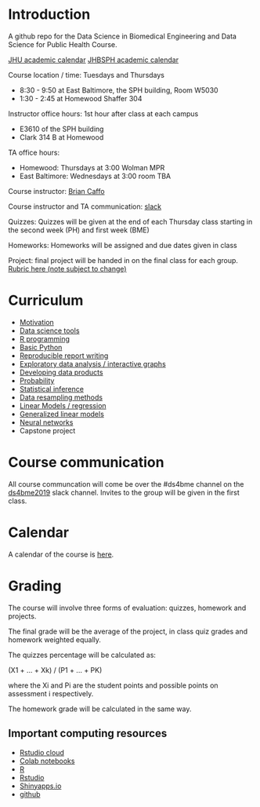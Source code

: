 # Introduction

A github repo for the Data Science in Biomedical Engineering and Data Science for Public Health Course.

[JHU academic calendar](https://studentaffairs.jhu.edu/registrar/academic-calendar/)
[JHBSPH academic calendar](https://www.jhsph.edu/academics/calendar/2019-2020.html/)

Course location / time: Tuesdays and Thursdays
* 8:30 - 9:50 at East Baltimore, the SPH building, Room W5030
* 1:30 - 2:45 at Homewood Shaffer 304

Instructor office hours: 1st hour after class at each campus
 * E3610 of the SPH building
 * Clark 314 B at Homewood

TA office hours:
* Homewood: Thursdays at 3:00 Wolman MPR
* East Baltimore: Wednesdays at 3:00 room TBA


Course instructor: [Brian Caffo](www.bcaffo.com)

Course instructor and TA communication: [slack](https://ds4ph-bme.slack.com)

Quizzes: Quizzes will be given at the end of each Thursday class starting in the second week (PH) and first week (BME)

Homeworks: Homeworks will be assigned and due dates given in class

Project: final project will be handed in on the final class for each group. [Rubric here (note subject to change)](https://github.com/bcaffo/ds4ph-bme/blob/master/projectRubric.md)


# Curriculum

* [Motivation](https://github.com/bcaffo/ds4bme/blob/master/motivation.md)
* [Data science tools](https://github.com/bcaffo/ds4bme/blob/master/dataScienceTools.md)
* [R programming](https://github.com/bcaffo/ds4bme/blob/master/rprogramming.md)
* [Basic Python](https://github.com/bcaffo/ds4bme_intro/tree/master/notebooks)
* [Reproducible report writing](https://github.com/bcaffo/ds4bme/blob/master/reproducible.md)
* [Exploratory data analysis / interactive graphs](https://github.com/bcaffo/ds4bme/blob/master/eda.md)
* [Developing data products](https://github.com/bcaffo/ds4bme/blob/master/ddp.md)
* [Probability](https://github.com/bcaffo/ds4bme/blob/master/probability.md) 
* [Statistical inference](https://github.com/bcaffo/ds4bme/blob/master/inference.md)
* [Data resampling methods](https://github.com/bcaffo/ds4bme/blob/master/resampling.md)
* [Linear Models / regression](https://github.com/bcaffo/ds4bme/blob/master/regression.md)
* [Generalized linear models](https://github.com/bcaffo/ds4bme/blob/master/regression.md)
* [Neural networks](https://github.com/bcaffo/ds4bme/tree/master)
* Capstone project

# Course communication
All course communcation will come be over the #ds4bme channel on the [ds4bme2019](https://ds4ph-bme.slack.com) slack channel. Invites to the group will be given in the first class.

# Calendar
A calendar of the course is [here](https://github.com/bcaffo/ds4bme/blob/master/calendar.md).

# Grading
The course will involve three forms of evaluation: quizzes, homework and projects.

The final grade will be the average of the project, in class quiz grades and homework weighted equally.

The quizzes percentage will be calculated as: 

(X1 + ... + Xk) / (P1 + ... + PK) 

where the Xi and Pi are the student points and possible points on assessment i respectively.

The homework grade will be calculated in the same way.


## Important computing resources

* [Rstudio cloud](https://rstudio.cloud/)
* [Colab notebooks](https://colab.research.google.com/)
* [R](https://cran.r-project.org/)
* [Rstudio](https://rstudio.com/)
* [Shinyapps.io](https://www.shinyapps.io/)
* [github](https://github.com/)




